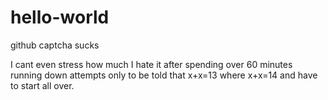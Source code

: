 # hello-world
github captcha sucks

I cant even stress how much I hate it after spending over 60 minutes running down attempts only to be told that x+x=13 where x+x=14 and have to start all over. 
